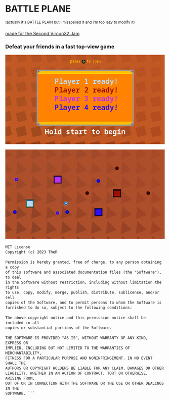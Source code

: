 # BATTLE PLANE
<sup>(actually it's BATTLE PLAIN but i misspelled it and i'm too lazy to modify it)</sup>

[made for the Second Vircon32 Jam](https://itch.io/jam/second-vircon32-jam)

### Defeat your friends in a fast top-view game

![Players joining](screenshots/players_joining.png "Players joining")

![Gameplay](screenshots/gameplay.png "Gameplay")


```
MIT License
Copyright (c) 2023 TheR

Permission is hereby granted, free of charge, to any person obtaining a copy
of this software and associated documentation files (the "Software"), to deal
in the Software without restriction, including without limitation the rights
to use, copy, modify, merge, publish, distribute, sublicense, and/or sell
copies of the Software, and to permit persons to whom the Software is
furnished to do so, subject to the following conditions:

The above copyright notice and this permission notice shall be included in all
copies or substantial portions of the Software.

THE SOFTWARE IS PROVIDED "AS IS", WITHOUT WARRANTY OF ANY KIND, EXPRESS OR
IMPLIED, INCLUDING BUT NOT LIMITED TO THE WARRANTIES OF MERCHANTABILITY,
FITNESS FOR A PARTICULAR PURPOSE AND NONINFRINGEMENT. IN NO EVENT SHALL THE
AUTHORS OR COPYRIGHT HOLDERS BE LIABLE FOR ANY CLAIM, DAMAGES OR OTHER
LIABILITY, WHETHER IN AN ACTION OF CONTRACT, TORT OR OTHERWISE, ARISING FROM,
OUT OF OR IN CONNECTION WITH THE SOFTWARE OR THE USE OR OTHER DEALINGS IN THE
SOFTWARE. ```
